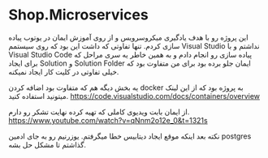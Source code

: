 # Shop.Microservices
این پروژه رو با هدف یادگیری میکروسرویس و از روی آموزش ایمان در یوتوب پیاده سازی کردم. تنها تفاوتی که داشت این بود که روی سیستمم Visual Studio نداشتم و با Visual Studio Code‌ پیاده سازی رو انجام دادم و به همین خاطر یه سری مراحل که برای ایجاد Solution و Solution Folder‌ ایمان جلو برده بود برای من متفاوت بود که خیلی تفاوتی در کلیت کار ایجاد نمیکنه.

یه بخش دیگه هم که متفاوت بود اضافه کردن docker به پروژه بود که از این لینک میتونید استفاده کنید. https://code.visualstudio.com/docs/containers/overview

از ایمان بابت ویديوی کاملی که تهیه کرده نهایت تشکر رو دارم.
https://www.youtube.com/watch?v=qNnm2o12e_0&t=1321s

نکته بعد اینکه موقع ایجاد دیتابیس خطا میگرفتم. یوزرنیم رو به جای ادمین postgres گذاشتم تا مشکل حل بشه.
